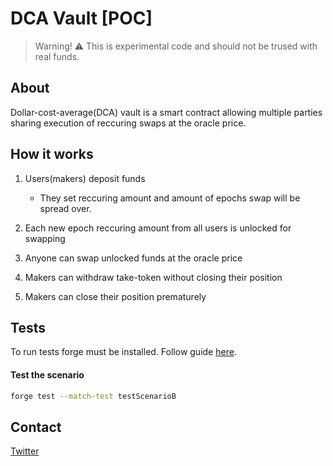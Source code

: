 # DCA Vault [POC]

> Warning! ⚠️ This is experimental code and should not be trused with real funds.

## About

Dollar-cost-average(DCA) vault is a smart contract allowing multiple parties sharing execution of reccuring swaps at the oracle price. 


## How it works

1. Users(makers) deposit funds
   * They set reccuring amount and amount of epochs swap will be spread over.

2. Each new epoch reccuring amount from all users is unlocked for swapping

3. Anyone can swap unlocked funds at the oracle price 

4. Makers can withdraw take-token without closing their position 
5. Makers can close their position prematurely 

## Tests

To run tests forge must be installed. Follow guide [here](https://book.getfoundry.sh/getting-started/installation).

#### Test the scenario
```bash 
forge test --match-test testScenarioB
```

## Contact

[Twitter](https://twitter.com/MihaLotric)

